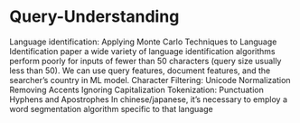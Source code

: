 # Query-Understanding

Language identification:
Applying Monte Carlo Techniques to Language Identification paper a wide variety of language identification algorithms perform poorly for inputs of fewer than 50 characters (query size usually less than 50).
We can use query features, document features, and the searcher’s country in ML model. 
Character Filtering:
Unicode Normalization
Removing Accents
Ignoring Capitalization
Tokenization:
Punctuation
Hyphens and Apostrophes
In chinese/japanese, it’s necessary to employ a word segmentation algorithm specific to that language

